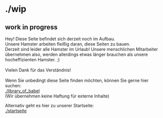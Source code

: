 # ./wip

## work in progress
Hey! Diese Seite befindet sich derzeit noch im Aufbau.  
Unsere Hamster arbeiten fleißig daran, diese Seiten zu bauen.  
Derzeit sind leider alle Hamster im Urlaub! Unsere menschlichen Mitarbeiter übernehmen also, 
werden allerdings etwas länger brauchen als unsere hocheffizienten Hamster. ;)  
<br />
Vielen Dank für das Verständnis!  
<br />
Wenn Sie unbedingt diese Seite finden möchten, können Sie gerne hier suchen:  
[./library_of_babel](https://libraryofbabel.info/)  
(Wir übernehmen keine Haftung für externe Inhalte)

Alternativ geht es hier zu unserer Startseite:  
[./startseite](https://codeone.space)  
  